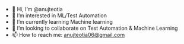 - 👋 Hi, I’m @anujteotia
- 👀 I’m interested in ML/Test Automation
- 🌱 I’m currently learning Machine learning
- 💞️ I’m looking to collaborate on Test Automation & Machine Learning
- 📫 How to reach me: anujteotia06@gmail.com

<!---
anujteotia/anujteotia is a ✨ special ✨ repository because its `README.md` (this file) appears on your GitHub profile.
You can click the Preview link to take a look at your changes.
--->

